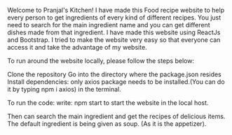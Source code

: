 Welcome to Pranjal's Kitchen!
I have made this Food recipe website to help every person to get ingredients of every kind of different recipes. 
You just need to search for the main ingredient name and you can get different dishes made from that ingredient.
I have made this website using ReactJs and Bootstrap.
I tried to make the website very easy so that everyone can access it and take the advantage of my website.

To run around the website locally, please follow the steps below:

Clone the repository
Go into the directory where the package.json resides
Install dependencies: only axios package needs to be installed.(You can do it by typing npm i axios) in the terminal.

To run the code:
write: npm start to start the website in the local host.

Then can search the main ingredient and get the recipes of delicious items.
The default ingredient is being given as soup. (As it is the appetizer).
